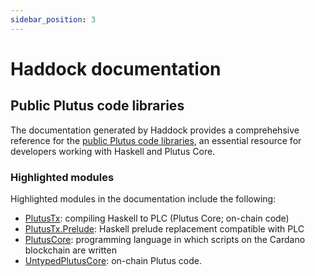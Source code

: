 ```yaml
---
sidebar_position: 3
---
```


# Haddock documentation

## Public Plutus code libraries

The documentation generated by Haddock provides a comprehehsive reference for the [public Plutus code libraries](https://intersectmbo.github.io/plutus/haddock/latest), an essential resource for developers working with Haskell and Plutus Core. 

### Highlighted modules

Highlighted modules in the documentation include the following:
- [PlutusTx](https://intersectmbo.github.io/plutus/haddock/latest/plutus-tx/PlutusTx.html): compiling Haskell to PLC (Plutus Core; on-chain code)
- [PlutusTx.Prelude](https://intersectmbo.github.io/plutus/haddock/latest/plutus-tx/PlutusTx-Prelude.html): Haskell prelude replacement compatible with PLC
- [PlutusCore](https://intersectmbo.github.io/plutus/haddock/latest/plutus-core/PlutusCore.html): programming language in which scripts on the Cardano blockchain are written
- [UntypedPlutusCore](https://intersectmbo.github.io/plutus/haddock/latest/plutus-core/UntypedPlutusCore.html): on-chain Plutus code.
